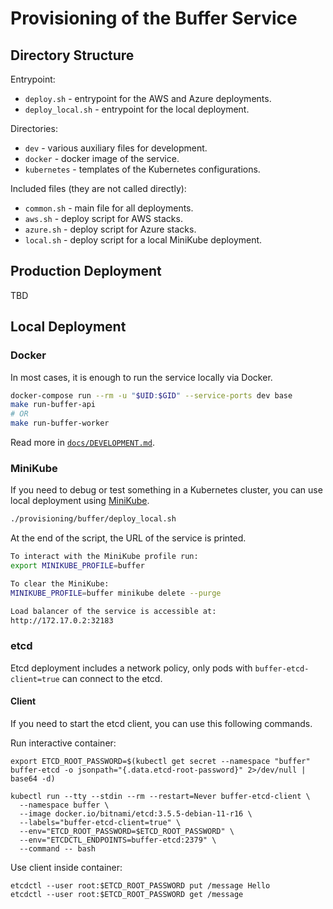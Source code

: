 # Provisioning of the Buffer Service

## Directory Structure

Entrypoint:
- `deploy.sh` - entrypoint for the AWS and Azure deployments.
- `deploy_local.sh` - entrypoint for the local deployment.

Directories:
- `dev` - various auxiliary files for development.
- `docker` - docker image of the service.
- `kubernetes` - templates of the Kubernetes configurations.

Included files (they are not called directly):
- `common.sh` - main file for all deployments.
- `aws.sh` - deploy script for AWS stacks.
- `azure.sh` - deploy script for Azure stacks.
- `local.sh` - deploy script for a local MiniKube deployment.

## Production Deployment

TBD

## Local Deployment

### Docker

In most cases, it is enough to run the service locally via Docker.
```sh
docker-compose run --rm -u "$UID:$GID" --service-ports dev base
make run-buffer-api
# OR
make run-buffer-worker
```

Read more in [`docs/DEVELOPMENT.md`](../../docs/development.md).

### MiniKube

If you need to debug or test something in a Kubernetes cluster, you can use local deployment using [MiniKube](https://minikube.sigs.k8s.io/docs/start/).
```sh
./provisioning/buffer/deploy_local.sh
```

At the end of the script, the URL of the service is printed.
```sh
To interact with the MiniKube profile run:
export MINIKUBE_PROFILE=buffer

To clear the MiniKube:
MINIKUBE_PROFILE=buffer minikube delete --purge

Load balancer of the service is accessible at:
http://172.17.0.2:32183
```

### etcd

Etcd deployment includes a network policy,
only pods with `buffer-etcd-client=true` can connect to the etcd.

#### Client

If you need to start the etcd client, you can use this following commands.

Run interactive container:
```
export ETCD_ROOT_PASSWORD=$(kubectl get secret --namespace "buffer" buffer-etcd -o jsonpath="{.data.etcd-root-password}" 2>/dev/null | base64 -d)

kubectl run --tty --stdin --rm --restart=Never buffer-etcd-client \
  --namespace buffer \
  --image docker.io/bitnami/etcd:3.5.5-debian-11-r16 \
  --labels="buffer-etcd-client=true" \
  --env="ETCD_ROOT_PASSWORD=$ETCD_ROOT_PASSWORD" \
  --env="ETCDCTL_ENDPOINTS=buffer-etcd:2379" \
  --command -- bash
```

Use client inside container:
```
etcdctl --user root:$ETCD_ROOT_PASSWORD put /message Hello
etcdctl --user root:$ETCD_ROOT_PASSWORD get /message
```
